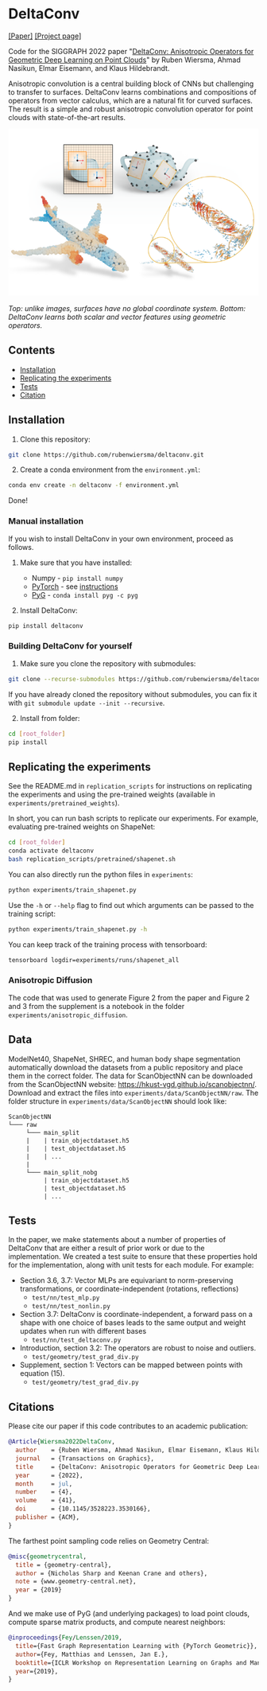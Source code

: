 # DeltaConv
[[Paper]](https://rubenwiersma.nl/assets/pdf/DeltaConv.pdf) [[Project page]](https://rubenwiersma.nl/deltaconv)

Code for the SIGGRAPH 2022 paper "[DeltaConv: Anisotropic Operators for Geometric Deep Learning on Point Clouds](https://arxiv.org/abs/2111.08799)" by Ruben Wiersma, Ahmad Nasikun, Elmar Eisemann, and Klaus Hildebrandt.

Anisotropic convolution is a central building block of CNNs but challenging to transfer to surfaces. DeltaConv learns combinations and compositions of operators from vector calculus, which are a natural fit for curved surfaces. The result is a simple and robust anisotropic convolution operator for point clouds with state-of-the-art results.

![](img/deltaconv.png)

*Top: unlike images, surfaces have no global coordinate system. Bottom: DeltaConv learns both scalar and vector features using geometric operators.* 

## Contents
- [Installation](#installation)
- [Replicating the experiments](#replicating-the-experiments)
- [Tests](#tests)
- [Citation](#citations)

## Installation
1. Clone this repository:
```bash
git clone https://github.com/rubenwiersma/deltaconv.git
```

2. Create a conda environment from the `environment.yml`:
```bash
conda env create -n deltaconv -f environment.yml
```

Done!

### Manual installation
If you wish to install DeltaConv in your own environment, proceed as follows.

1. Make sure that you have installed:
    - Numpy - `pip install numpy`
    - [PyTorch](https://pytorch.org/get-started/locally/) - see [instructions](https://pytorch-geometric.readthedocs.io/en/latest/notes/installation.html)
    - [PyG](https://pytorch-geometric.readthedocs.io/en/latest/notes/installation.html) - `conda install pyg -c pyg`

2. Install DeltaConv:
```bash
pip install deltaconv
```
### Building DeltaConv for yourself
1. Make sure you clone the repository with submodules:
```bash
git clone --recurse-submodules https://github.com/rubenwiersma/deltaconv.git
```
If you have already cloned the repository without submodules, you can fix it with `git submodule update --init --recursive`.

2. Install from folder:
```bash
cd [root_folder]
pip install
```


## Replicating the experiments
See the README.md in `replication_scripts` for instructions on replicating the experiments and using the pre-trained weights (available in `experiments/pretrained_weights`).

In short, you can run bash scripts to replicate our experiments. For example, evaluating pre-trained weights on ShapeNet:
```bash
cd [root_folder]
conda activate deltaconv
bash replication_scripts/pretrained/shapenet.sh
```

You can also directly run the python files in `experiments`:
```bash
python experiments/train_shapenet.py
```
Use the `-h` or `--help` flag to find out which arguments can be passed to the training script:
```bash
python experiments/train_shapenet.py -h
```

You can keep track of the training process with tensorboard:
```bash
tensorboard logdir=experiments/runs/shapenet_all
```

### Anisotropic Diffusion
The code that was used to generate Figure 2 from the paper and Figure 2 and 3 from the supplement is a notebook in the folder `experiments/anisotropic_diffusion`.

## Data
ModelNet40, ShapeNet, SHREC, and human body shape segmentation automatically download the datasets from a public repository and place them in the correct folder. The data for ScanObjectNN can be downloaded from the ScanObjectNN website: https://hkust-vgd.github.io/scanobjectnn/. Download and extract the files into `experiments/data/ScanObjectNN/raw`. The folder structure in `experiments/data/ScanObjectNN` should look like:
```
ScanObjectNN
└─── raw
     └─── main_split
     |    | train_objectdataset.h5
     |    | test_objectdataset.h5
     |    | ...
     |
     └─── main_split_nobg
          | train_objectdataset.h5
          | test_objectdataset.h5
          | ...
```

## Tests
In the paper, we make statements about a number of properties of DeltaConv that are either a result of prior work or due to the implementation. We created a test suite to ensure that these properties hold for the implementation, along with unit tests for each module. For example:
- Section 3.6, 3.7: Vector MLPs are equivariant to norm-preserving transformations, or coordinate-independent (rotations, reflections)
    - `test/nn/test_mlp.py`
    - `test/nn/test_nonlin.py`
- Section 3.7: DeltaConv is coordinate-independent, a forward pass on a shape with one choice of bases leads to the same output and weight updates when run with different bases
    - `test/nn/test_deltaconv.py`
- Introduction, section 3.2: The operators are robust to noise and outliers.
    - `test/geometry/test_grad_div.py`
- Supplement, section 1: Vectors can be mapped between points with equation (15).
    - `test/geometry/test_grad_div.py`

## Citations
Please cite our paper if this code contributes to an academic publication:

```bib
@Article{Wiersma2022DeltaConv,
  author    = {Ruben Wiersma, Ahmad Nasikun, Elmar Eisemann, Klaus Hildebrandt},
  journal   = {Transactions on Graphics},
  title     = {DeltaConv: Anisotropic Operators for Geometric Deep Learning on Point Clouds},
  year      = {2022},
  month     = jul,
  number    = {4},
  volume    = {41},
  doi       = {10.1145/3528223.3530166},
  publisher = {ACM},
}
```

The farthest point sampling code relies on Geometry Central:
```bib
@misc{geometrycentral,
  title = {geometry-central},
  author = {Nicholas Sharp and Keenan Crane and others},
  note = {www.geometry-central.net},
  year = {2019}
}
```

And we make use of PyG (and underlying packages) to load point clouds, compute sparse matrix products, and compute nearest neighbors:
```bib
@inproceedings{Fey/Lenssen/2019,
  title={Fast Graph Representation Learning with {PyTorch Geometric}},
  author={Fey, Matthias and Lenssen, Jan E.},
  booktitle={ICLR Workshop on Representation Learning on Graphs and Manifolds},
  year={2019},
}
```

